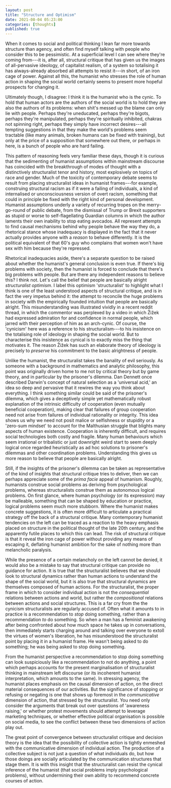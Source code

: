 ```yaml
---
layout: post
title: "Structure and Optimism"
date: 2021-08-04 05:23:00
categories: [thoughts]
published: true
---
```


When it comes to social and political thinking I lean far more towards structure than agency, and often find myself talking with people who consider this to be pessimistic. At a superficial level I can see where they're coming from---it is, after all, structural critique that has given us the images of all-pervasive ideology, of capitalist realism, of a system so totalising it has always-already absorbed all attempts to resist it---in short, of an iron cage of power. Against all this, the humanist who stresses the role of human action in shaping the social world certainly seems to present more hopeful prospects for changing it.

<!--more-->

Ultimately though, I disagree: I think it is the humanist who is the cynic. To hold that human actors are the authors of the social world is to hold they are also the authors of its problems: when shit's messed up the blame can only lie with people. Perhaps they're uneducated, perhaps they're bigots, perhaps they're manipulated, perhaps they're spiritually inhibited, chakras not spinning right, perhaps they simply have incorrect desires---all tempting suggestions in that they make the world's problems seem tractable (like many animals, broken humans can be fixed with training), but only at the price of a supposition that somewhere out there, or perhaps in here, is a bunch of people who are hard failing.

This pattern of reasoning feels very familiar these days, though it is curious that the sedimenting of humanist assumptions within mainstream discourse has coincided with the breakthrough of modes of thought with a distinctively structuralist tenor and history, most explosively on topics of race and gender. Much of the toxicity of contemporary debate seems to result from placing structuralist ideas in humanist frames---for example, construing structural racism as if it were a failing of individuals, a kind of internalised or unconsciousness version of overt racism, something that could in principle be fixed with the right kind of personal development. Humanist assumptions underly a variety of recurring tropes on the merry-go-round of public debate, from the dismissal of Trump or Brexit supporters as stupid or worse to self-flagellating Guardian columns in which the author laments their own inability to stop eating avocados. All represent attempts to find causal mechanisms behind why people behave the way they do, a rhetorical stance whose inadequacy is displayed in the fact that it never actually provides anyone with a _reason_ to behave differently. It is the political equivalent of that 60's guy who complains that women won't have sex with him because they're repressed.

Rhetorical inadequacies aside, there's a separate question to be raised about whether the humanist's general conclusion is even true. If there's big problems with society, then the humanist is forced to conclude that there's big problems with people. But are there any independent reasons to believe this? I think not. Let's call the belief that people are basically alright _structuralist optimism_. I label this optimism 'structuralist' to highlight what I think is one of the least understood aspects of structural critique, and is in fact the very impetus behind it: the attempt to reconcile the huge problems in society with the empirically founded intuition that people are basically alright. This misunderstanding was illustrated vividly in a recent reddit thread, in which the commentor was perplexed by a video in which Žižek had expressed admiration for and confidence in normal people, which jarred with their perception of him as an arch-cynic. Of course, the 'cynicism' here was a reference to his structuralism---to his insistence on the totalising role of ideology in shaping the social world. But to characterise this insistence as cynical is to exactly miss the thing that motivates it. The reason Žižek has such an elaborate theory of ideology is precisely to _preserve_ his commitment to the basic alrightness of people.

Unlike the humanist, the structuralist takes the banality of evil seriously. As someone with a background in mathematics and analytic philosophy, this point was originally driven home to me not by critical theory but by game theory, and in particular by the prisoner's dilemma. Dan Dennett once described Darwin's concept of natural selection as a 'universal acid,' an idea so deep and pervasive that it rewires the way you think about everything. I think something similar could be said of the prisoner's dilemma, which gives a deceptively simple yet mathematically robust explanation of the intrinsic difficulty of cooperation (even mutually beneficial cooperation), making clear that failures of group cooperation need not arise from failures of individual rationality or integrity. This idea shows us why we need not posit malice or selfishness or stupidity or a 'zero-sum mindset' to account for the Malthusian struggle that blights many aspects of human existence. Cooperation is inherently difficult, and requires social technologies both costly and fragile. Many human behaviours which seem irrational or tribalistic or just downright weird start to seem deeply logical once regarded heuristically as ad hoc solutions to prisoner's dilemmas and other coordination problems. Understanding this gives us more reason to believe that people are basically alright.

Still, if the insights of the prisoner's dilemma can be taken as representative of the kind of insights that structural critique tries to deliver, then we can perhaps appreciate some of the _prima facie_ appeal of humanism. Roughly, humanists construe social problems as deriving from psychological problems, whereas structuralists construe them as autonomous logical problems. On first glance, where human psychology (or its expression) may be malleable, something that can be shaped by education or practice, logical problems seem much more stubborn. Where the humanist makes concrete suggestions, it is often more difficult to articulate a practical strategy off the back of a structural critique. Many contemporary humanist tendencies on the left can be traced as a reaction to the heavy emphasis placed on structure in the political thought of the late 20th century, and the apparently futile places to which this can lead. The risk of structural critique is that it reveal the iron cage of power without providing any means of escaping it, deflating humanist ambition for the sake of nothing more than melancholic paralysis.

While the presence of a certain melancholy on the left cannot be denied, it would also be a mistake to say that structural critique can provide no guidance for action. It is true that the structuralist believes that we should look to structural dynamics rather than human actions to understand the shape of the social world, but it is also true that structural dynamics are themselves composed of human actions. For the structuralist, the proper frame in which to consider individual action is not the _consequential_ relations between actions and world, but rather the _compositional_ relations between actions and social structures. This is a far cry from the the cynicism structuralists are regularly accused of. Often what it amounts to in practice is a recommendation to _stop_ doing something, rather than a recommendation _to_ do something. So when a man has a feminist awakening after being confronted about how much space he takes up in conversations, then immediately starts charging around and talking over everyone to extoll the virtues of women's liberation, he has misunderstood the structuralist point by placing it in a humanist frame. He wasn't being asked to do something; he was being asked to stop doing something.


From the humanist perspective a recommendation to stop doing something can look suspiciously like a recommendation to not do anything, a point which perhaps accounts for the present marginalisation of structuralist thinking in mainstream left discourse (or its incoherent humanist interpretation, which amounts to the same). In stressing agency, the humanist places emphasis on the causal dimension of action, on the direct material consequences of our activities. But the significance of stopping or refusing or negating is one that shows up foremost in the _communicative_ dimension of action, that stressed by the structuralist. You need only consider the arguments that break out over questions of 'awareness raising,' or whether protest movements should attempt to leverage marketing techniques, or whether effective political organisation is possible on social media, to see the conflict between these two dimensions of action play out.

The great point of convergence between structuralist critique and decision theory is the idea that the possibility of collective action is tightly enmeshed with the communicative dimension of individual action. The production of a collective subject is not just a question of what individuals do, but how those doings are socially articulated by the communication structures that stage them. It is with this insight that the structuralist can resist the cynical inference of the humanist (that social problems imply psychological problems), without undermining their own ability to recommend concrete courses of action.




<!-- ## References
{% bibliography --cited %} -->
